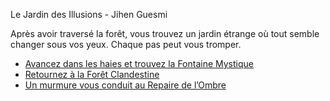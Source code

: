 Le Jardin des Illusions - Jihen Guesmi

Après avoir traversé la forêt, vous trouvez un jardin étrange où tout semble changer sous vos yeux. Chaque pas peut vous tromper.

- [Avancez dans les haies et trouvez la Fontaine Mystique](https://github.com/WilsonUCA/Labyrinthe-sens-dessus-dessous/blob/main/La%20For%C3%AAt%20Clandestine.md)
- [Retournez à la Forêt Clandestine](https://github.com/WilsonUCA/Labyrinthe-sens-dessus-dessous/blob/main/La%20For%C3%AAt%20Clandestine.md)
- [Un murmure vous conduit au Repaire de l’Ombre](https://github.com/WilsonUCA/Labyrinthe-sens-dessus-dessous/blob/main/lieu_4_5_6/Le%20Repaire%20de%20l%E2%80%99Ombre.jpg)
